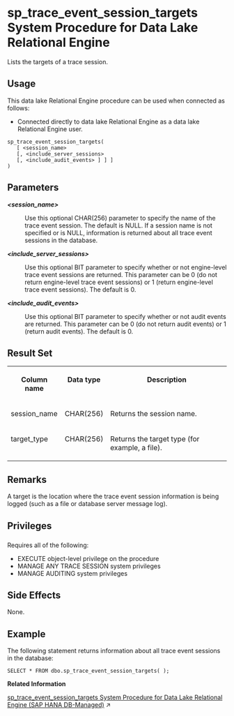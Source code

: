 <!-- loio8179bf806ce210148693c5362783c940 -->

# sp\_trace\_event\_session\_targets System Procedure for Data Lake Relational Engine

Lists the targets of a trace session.



<a name="loio8179bf806ce210148693c5362783c940__section_p4t_vqn_14b"/>

## Usage

This data lake Relational Engine procedure can be used when connected as follows:

-   Connected directly to data lake Relational Engine as a data lake Relational Engine user.



```
sp_trace_event_session_targets(
   [ <session_name>  
   [, <include_server_sessions>
   [, <include_audit_events> ] ] ]
)
```



<a name="loio8179bf806ce210148693c5362783c940__sp_trace_event_session_targets_parm1"/>

## Parameters


<dl>
<dt><b>

*<session\_name\>* 

</b></dt>
<dd>

Use this optional CHAR\(256\) parameter to specify the name of the trace event session. The default is NULL. If a session name is not specified or is NULL, information is returned about all trace event sessions in the database.



</dd><dt><b>

*<include\_server\_sessions\>* 

</b></dt>
<dd>

Use this optional BIT parameter to specify whether or not engine-level trace event sessions are returned. This parameter can be 0 \(do not return engine-level trace event sessions\) or 1 \(return engine-level trace event sessions\). The default is 0.



</dd><dt><b>

*<include\_audit\_events\>* 

</b></dt>
<dd>

Use this optional BIT parameter to specify whether or not audit events are returned. This parameter can be 0 \(do not return audit events\) or 1 \(return audit events\). The default is 0.



</dd>
</dl>



<a name="loio8179bf806ce210148693c5362783c940__sp_trace_event_session_targets_resultset1"/>

## Result Set


<table>
<tr>
<th valign="top">

Column name

</th>
<th valign="top">

Data type

</th>
<th valign="top">

Description

</th>
</tr>
<tr>
<td valign="top">

session\_name

</td>
<td valign="top">

CHAR\(256\)

</td>
<td valign="top">

Returns the session name.

</td>
</tr>
<tr>
<td valign="top">

target\_type

</td>
<td valign="top">

CHAR\(256\)

</td>
<td valign="top">

Returns the target type \(for example, a file\).

</td>
</tr>
</table>



<a name="loio8179bf806ce210148693c5362783c940__sp_trace_event_session_targets_remarks1"/>

## Remarks

A target is the location where the trace event session information is being logged \(such as a file or database server message log\).



<a name="loio8179bf806ce210148693c5362783c940__sp_trace_event_session_targets_priv1"/>

## Privileges



### 

Requires all of the following:

-   EXECUTE object-level privilege on the procedure
-   MANAGE ANY TRACE SESSION system privileges
-   MANAGE AUDITING system privileges



<a name="loio8179bf806ce210148693c5362783c940__sp_trace_event_session_targets_sideeffects1"/>

## Side Effects

None.



## Example

The following statement returns information about all trace event sessions in the database:

```
SELECT * FROM dbo.sp_trace_event_session_targets( );
```

**Related Information**  


[sp_trace_event_session_targets System Procedure for Data Lake Relational Engine (SAP HANA DB-Managed)](https://help.sap.com/viewer/a898e08b84f21015969fa437e89860c8/2024_1_QRC/en-US/08a49c4ce49d4d44b534b74d5e9aac35.html "Lists the targets of a trace session.") :arrow_upper_right:

